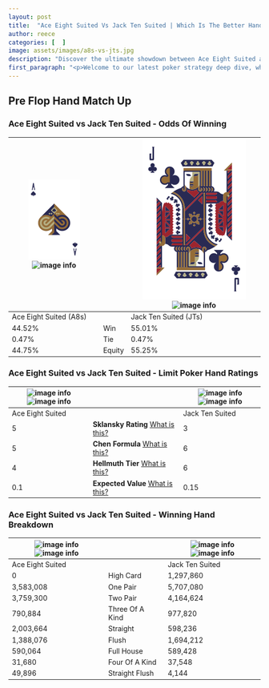 ```yaml
---
layout: post
title:  "Ace Eight Suited Vs Jack Ten Suited | Which Is The Better Hand In Poker? A Complete Guide"
author: reece
categories: [  ]
image: assets/images/a8s-vs-jts.jpg
description: "Discover the ultimate showdown between Ace Eight Suited and Jack Ten Suited in poker! Uncover the odds, strategies, and scenarios where one hand triumphs over the other. Get ready to up your poker game with this thrilling analysis."
first_paragraph: "<p>Welcome to our latest poker strategy deep dive, where we're pitting two distinct hands against each other in a high-stakes showdown: Ace Eight Suited vs Jack Ten Suited.</p><p>In the dynamic world of poker, every decision counts, and knowing which hand holds the upper hand is key to your success at the table.</p><p>In this article, we'll dissect these two hands, explore the scenarios where one dominates the other, and equip you with the knowledge to make strategic choices that can tip the odds in your favor.</p><p>Get ready to unravel the intriguing dynamics of these poker hands and elevate your game to new heights.</p>"
---
```




[comment]: # (sp0)

## Pre Flop Hand Match Up

<div class="table hand-ratings" markdown="1"> 



### Ace Eight Suited vs Jack Ten Suited - Odds Of Winning


    
| ![image info](assets/images/hand1/A.png) ![image info](assets/images/hand1/8s.png) |  | ![image info](assets/images/hand2/J.png) ![image info](assets/images/hand2/Ts.png) |
| -------- | -------- | -------- |
| Ace Eight Suited (A8s) |  | Jack Ten Suited (JTs) |
| 44.52% | Win | 55.01% |
| 0.47% | Tie | 0.47% |
| 44.75% | Equity | 55.25% |




[comment]: # (sp1)



### Ace Eight Suited vs Jack Ten Suited - Limit Poker Hand Ratings


    
| ![image info](https://www.riverpairs.com/assets/images/hand1/A.png) ![image info](https://www.riverpairs.com/assets/images/hand1/8s.png) |  | ![image info](https://www.riverpairs.com/assets/images/hand2/J.png) ![image info](https://www.riverpairs.com/assets/images/hand2/Ts.png) |
| -------- | -------- | -------- |
| Ace Eight Suited |  | Jack Ten Suited |
| 5 | **Sklansky Rating** [What is this?](/sklansky-rating-explained) | 3 |
| 5 | **Chen Formula** [What is this?](/chen-formula-explained) | 6 |
| 4 | **Hellmuth Tier** [What is this?](/Hellmuth-tier-explained) | 6 |
| 0.1 | **Expected Value** [What is this?](/expected-value-explained) | 0.15 |




[comment]: # (sp2)



### Ace Eight Suited vs Jack Ten Suited - Winning Hand Breakdown


    
| ![image info](https://www.riverpairs.com/assets/images/hand1/A.png) ![image info](https://www.riverpairs.com/assets/images/hand1/8s.png) |  | ![image info](https://www.riverpairs.com/assets/images/hand2/J.png) ![image info](https://www.riverpairs.com/assets/images/hand2/Ts.png) |
| -------- | -------- | -------- |
| Ace Eight Suited |  | Jack Ten Suited |
| 0 | High Card | 1,297,860 |
| 3,583,008 | One Pair | 5,707,080 |
| 3,759,300 | Two Pair | 4,164,624 |
| 790,884 | Three Of A Kind | 977,820 |
| 2,003,664 | Straight | 598,236 |
| 1,388,076 | Flush | 1,694,212 |
| 590,064 | Full House | 589,428 |
| 31,680 | Four Of A Kind | 37,548 |
| 49,896 | Straight Flush | 4,144 |




[comment]: # (sp3)



</div>

[comment]: # (sp4)



[comment]: # (sp5)

